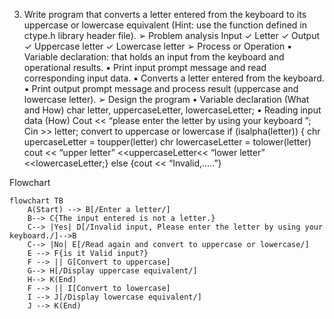 3. Write program that converts a letter entered from the keyboard to its uppercase or 
lowercase equivalent (Hint: use the function defined in ctype.h library header file).
➢ Problem analysis
Input
✓ Letter 
✓
Output
✓ Uppercase letter
✓ Lowercase letter
➢ Process or Operation
▪ Variable declaration: that holds an input from the keyboard and operational results.
▪ Print input prompt message and read corresponding input data.
▪ Converts a letter entered from the keyboard.
▪ Print output prompt message and process result (uppercase and lowercase letter).
➢ Design the program
• Variable declaration (What and How)
char letter, uppercaseLetter, lowercaseLetter;
• Reading input data (How)
Cout << “please enter the letter by using your keyboard ”;
Cin >> letter;
convert to uppercase or lowercase
if (isalpha(letter)) { chr upercaseLetter = toupper(letter)
 chr lowercaseLetter = tolower(letter)
 cout << “upper letter” <<uppercaseLetter<< “lower letter” <<lowercaseLetter;} 
else {cout << “Invalid,…..”}



Flowchart 

```mermaid
flowchart TB
    A(Start) --> B[/Enter a letter/]
    B--> C{The input entered is not a letter.}
    C--> |Yes| D[/Invalid input, Please enter the letter by using your keyboard./]-->B
    C--> |No| E[/Read again and convert to uppercase or lowercase/]
    E --> F{is it Valid input?}
    F --> || G[Convert to uppercase]
    G--> H[/Display uppercase equivalent/]
    H--> K(End)
    F --> || I[Convert to lowercase]
    I --> J[/Display lowercase equivalent/]
    J --> K(End)
```
